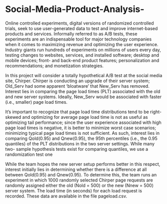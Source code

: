 # Social-Media-Product-Analysis-

Online controlled experiments, digital versions of randomized controlled trials, seek to use user-generated data to test and improve internet-based products and services. Informally referred to as A/B tests, these experiments are an indispensable tool for major technology companies when it comes to maximizing revenue and optimizing the user experience. Industry giants run hundreds of experiments on millions of users every day, testing changes to websites, services, and installed software; desktop and mobile devices; front- and back-end product features; personalization and recommendations; and monetization strategies.

In this project will consider a totally hypothetical A/B test at the social media site, Chirper. Chirper is conducting an upgrade of their server system; Old_Serv had some apparent ‘bloatware’ that New_Serv has removed. Interest lies in comparing the page load times (PLT) associated with the old and new server systems. Ideally, New_Serv would be associated with faster (i.e., smaller) page load times.

It’s important to recognize that page load time distributions tend to be right-skewed and optimizing for average page load time is not as useful as optimizing tail performance; since the user experience associated with high page load times is negative, it is better to minimize worst case scenarios; minimizing typical page load times is not sufficient. As such, interest lies in comparing Qold(0.95) and Qnew(0.95), the 95th percentiles (i.e., the 0.95 quantiles) of the PLT distributions in the two server settings. While many two- sample hypothesis tests exist for comparing quantiles, we use a randomization test one

While the team hopes the new server setup performs better in this respect, interest initially lies in determining whether there is a difference at all between Qold(0.95) and Qnew(0.95). To determine this, the team runs an experiment in which 1000 randomly selected Chirper page requests are randomly assigned either the old (Nold = 500) or the new (Nnew = 500) server system. The load time (in seconds) for each load request is recorded. These data are available in the file pageload.csv.
